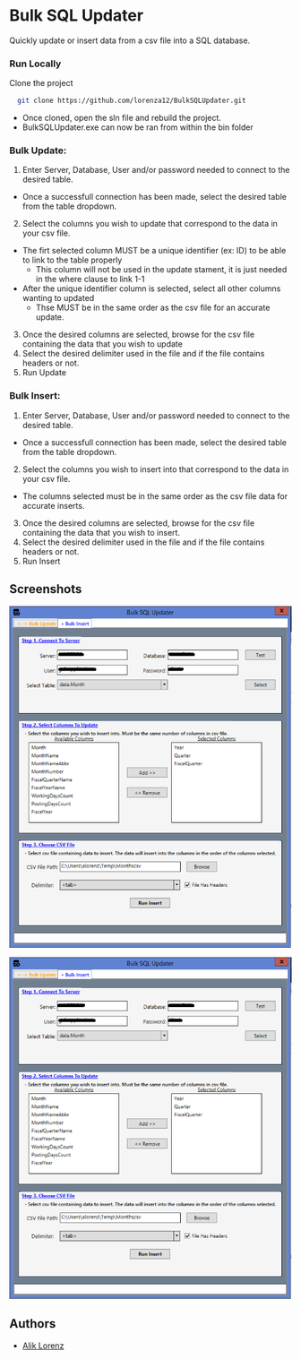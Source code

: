 
# Bulk SQL Updater

Quickly update or insert data from a csv file into a SQL database.

### Run Locally

Clone the project

```bash
  git clone https://github.com/lorenza12/BulkSQLUpdater.git
```

- Once cloned, open the sln file and rebuild the project.
- BulkSQLUpdater.exe can now be ran from within the bin folder


### Bulk Update:
1. Enter Server, Database, User and/or password needed to connect to the desired table.
- Once a successfull connection has been made, select the desired table from the table dropdown.
2. Select the columns you wish to update that correspond to the data in your csv file.
- The firt selected column MUST be a unique identifier (ex: ID) to be able to link to the table properly
    - This column will not be used in the update stament, it is just needed in the where clause to link 1-1
- After the unique identifier column is selected, select all other columns wanting to updated
    - Thse MUST be in the same order as the csv file for an accurate update.
3. Once the desired columns are selected, browse for the csv file containing the data that you wish to update
4. Select the desired delimiter used in the file and if the file contains headers or not.
5. Run Update

### Bulk Insert:
1. Enter Server, Database, User and/or password needed to connect to the desired table.
- Once a successfull connection has been made, select the desired table from the table dropdown.
2. Select the columns you wish to insert into that correspond to the data in your csv file.
- The columns selected must be in the same order as the csv file data for accurate inserts.
3. Once the desired columns are selected, browse for the csv file containing the data that you wish to insert.
4. Select the desired delimiter used in the file and if the file contains headers or not.
5. Run Insert
## Screenshots

![Bulk Update](/Screenshots/BulkUpdate.PNG)

![Bulk Insert](/Screenshots/BulkInsert.PNG)
## Authors

- [Alik Lorenz](https://github.com/lorenza12)

  
